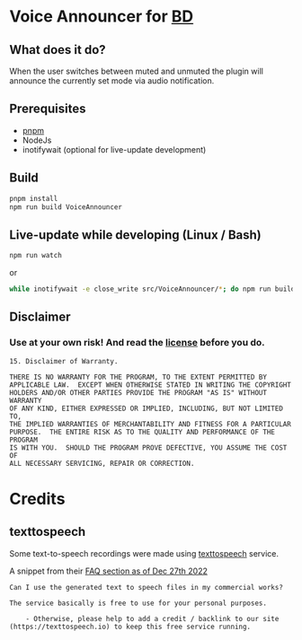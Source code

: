 # Voice Announcer for [BD](https://github.com/BetterDiscord/BetterDiscord)

## What does it do?

When the user switches between muted and unmuted the plugin will announce the currently set mode via audio notification.

## Prerequisites

- [pnpm](https://pnpm.io/installation)
- NodeJs
- inotifywait (optional for live-update development)

## Build

```bash
pnpm install
npm run build VoiceAnnouncer
```

## Live-update while developing (Linux / Bash)

```bash
npm run watch
```

or

```bash
while inotifywait -e close_write src/VoiceAnnouncer/*; do npm run build VoiceAnnouncer; done
```

## Disclaimer

### Use at your own risk! And read the [license](https://github.com/NatanielRegula/bd-voice-announcer/blob/master/LICENSE) before you do.

```
15. Disclaimer of Warranty.

THERE IS NO WARRANTY FOR THE PROGRAM, TO THE EXTENT PERMITTED BY
APPLICABLE LAW.  EXCEPT WHEN OTHERWISE STATED IN WRITING THE COPYRIGHT
HOLDERS AND/OR OTHER PARTIES PROVIDE THE PROGRAM "AS IS" WITHOUT WARRANTY
OF ANY KIND, EITHER EXPRESSED OR IMPLIED, INCLUDING, BUT NOT LIMITED TO,
THE IMPLIED WARRANTIES OF MERCHANTABILITY AND FITNESS FOR A PARTICULAR
PURPOSE.  THE ENTIRE RISK AS TO THE QUALITY AND PERFORMANCE OF THE PROGRAM
IS WITH YOU.  SHOULD THE PROGRAM PROVE DEFECTIVE, YOU ASSUME THE COST OF
ALL NECESSARY SERVICING, REPAIR OR CORRECTION.
```

# Credits

## texttospeech

Some text-to-speech recordings were made using [texttospeech](https://texttospeech.io/) service.

A snippet from their [FAQ section as of Dec 27th 2022](https://texttospeech.io/faqs)

```
Can I use the generated text to speech files in my commercial works?

The service basically is free to use for your personal purposes.

    - Otherwise, please help to add a credit / backlink to our site (https://texttospeech.io) to keep this free service running.
```
